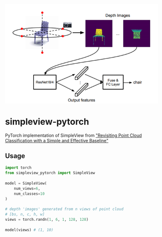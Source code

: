 <img src="./assets/architecture.png" width="500px"></img>

# simpleview-pytorch
PyTorch implementation of SimpleView from ["Revisiting Point Cloud Classification with a Simple and Effective Baseline"](https://openreview.net/forum?id=XwATtbX3oCz)

## Usage

```python
import torch
from simpleview_pytorch import SimpleView

model = SimpleView(
    num_views=6,
    num_classes=10
)

# depth 'images' generated from n views of point cloud
# [bs, n, c, h, w]
views = torch.randn(1, 6, 1, 128, 128)

model(views) # (1, 10)
```
